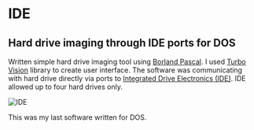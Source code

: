 # IDE

## Hard drive imaging through IDE ports for DOS

Written simple hard drive imaging tool using [Borland Pascal](https://wiki.freepascal.org/Borland_Pascal). I used [Turbo Vision](https://en.wikipedia.org/wiki/Turbo_Vision) library to create user interface. The software was communicating with hard drive directly via ports to [Integrated Drive Electronics (IDE)](https://en.wikipedia.org/wiki/Parallel_ATA#IDE_and_ATA-1). IDE allowed up to four hard drives only.

![IDE](https://user-images.githubusercontent.com/19593367/202914760-7c92e881-efb1-4f33-b8b1-5045124ddf71.gif)

This was my last software written for DOS. 
